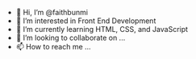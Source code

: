- 👋 Hi, I’m @faithbunmi
- 👀 I’m interested in Front End Development
- 🌱 I’m currently learning HTML, CSS, and JavaScript
- 💞️ I’m looking to collaborate on ...
- 📫 How to reach me ...

<!---
faithbunmi/faithbunmi is a ✨ special ✨ repository because its `README.md` (this file) appears on your GitHub profile.
You can click the Preview link to take a look at your changes.
--->
